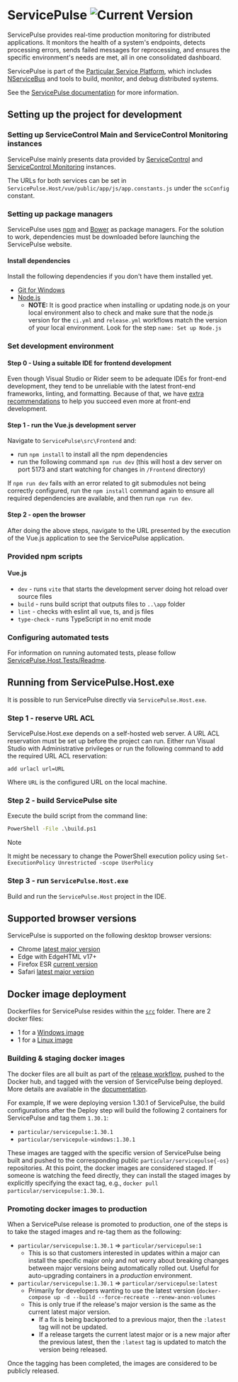# ServicePulse ![Current Version](https://img.shields.io/github/release/particular/servicepulse.svg?style=flat&label=current%20version)

ServicePulse provides real-time production monitoring for distributed applications. It monitors the health of a system's endpoints, detects processing errors, sends failed messages for reprocessing, and ensures the specific environment's needs are met, all in one consolidated dashboard.

ServicePulse is part of the [Particular Service Platform](https://particular.net/service-platform), which includes [NServiceBus](https://particular.net/nservicebus) and tools to build, monitor, and debug distributed systems.

See the [ServicePulse documentation](https://docs.particular.net/servicepulse/) for more information.

## Setting up the project for development

### Setting up ServiceControl Main and ServiceControl Monitoring instances

ServicePulse mainly presents data provided by [ServiceControl](https://docs.particular.net/servicecontrol) and [ServiceControl Monitoring](https://docs.particular.net/servicecontrol/monitoring-instances/) instances.

The URLs for both services can be set in `ServicePulse.Host/vue/public/app/js/app.constants.js` under the `scConfig` constant.

### Setting up package managers

ServicePulse uses [npm](https://www.npmjs.com/) and [Bower](https://bower.io/) as package managers. For the solution to work, dependencies must be downloaded before launching the ServicePulse website.

#### Install dependencies

Install the following dependencies if you don't have them installed yet.

- [Git for Windows](https://gitforwindows.org/)
- [Node.js](https://nodejs.org/en/download/)
  - **NOTE:** It is good practice when installing or updating node.js on your local environment also to check and make sure that the node.js version for the `ci.yml` and `release.yml` workflows match the version of your local environment. Look for the step `name: Set up Node.js`

### Set development environment

#### Step 0 - Using a suitable IDE for frontend development

Even though Visual Studio or Rider seem to be adequate IDEs for front-end development, they tend to be unreliable with the latest front-end frameworks, linting, and formatting.
Because of that, we have [extra recommendations](/docs/frontend/frontend-ide.md) to help you succeed even more at front-end development.
 
#### Step 1 - run the Vue.js development server 

Navigate to `ServicePulse\src\Frontend` and:

- run `npm install` to install all the npm dependencies
- run the following command `npm run dev` (this will host a dev server on port 5173 and start watching for changes in `/Frontend` directory)

If `npm run dev` fails with an error related to git submodules not being correctly configured, run the `npm install` command again to ensure all required dependencies are available, and then run `npm run dev`.

#### Step 2 - open the browser

After doing the above steps, navigate to the URL presented by the execution of the Vue.js application to see the ServicePulse application.

### Provided npm scripts

#### Vue.js

- `dev` - runs `vite` that starts the development server doing hot reload over source files
- `build` - runs build script that outputs files to `..\app` folder
- `lint` - checks with eslint all vue, ts, and js files
- `type-check` - runs TypeScript in no emit mode


### Configuring automated tests

For information on running automated tests, please follow [ServicePulse.Host.Tests/Readme](https://github.com/Particular/ServicePulse/blob/master/src/ServicePulse.Host.Tests/README.md).

## Running from ServicePulse.Host.exe

It is possible to run ServicePulse directly via `ServicePulse.Host.exe`.

### Step 1 - reserve URL ACL

ServicePulse.Host.exe depends on a self-hosted web server. A URL ACL reservation must be set up before the project can run. Either run Visual Studio with Administrative privileges or run the following command to add the required URL ACL reservation:

```
add urlacl url=URL
```

Where `URL` is the configured URL on the local machine.

### Step 2 - build ServicePulse site

Execute the build script from the command line:

```cmd
PowerShell -File .\build.ps1
```

> [!NOTE]
> It might be necessary to change the PowerShell execution policy using `Set-ExecutionPolicy Unrestricted -scope UserPolicy`

### Step 3 - run `ServicePulse.Host.exe`

Build and run the `ServicePulse.Host` project in the IDE.

## Supported browser versions

ServicePulse is supported on the following desktop browser versions:

- Chrome [latest major version](https://chromereleases.googleblog.com/)
- Edge with EdgeHTML v17+
- Firefox ESR [current version](https://www.mozilla.org/en-US/firefox/enterprise/)
- Safari [latest major version](https://developer.apple.com/safari/)

## Docker image deployment

Dockerfiles for ServicePulse resides within the [`src`](https://github.com/Particular/ServicePulse/tree/master/src) folder. There are 2 docker files:

- 1 for a [Windows image](https://github.com/Particular/ServicePulse/blob/master/src/dockerfile.iis)
- 1 for a [Linux image](https://github.com/Particular/ServicePulse/blob/master/src/dockerfile.nginx)

### Building & staging docker images

The docker files are all built as part of the [release workflow](https://github.com/Particular/ServicePulse/blob/master/.github/workflows/release.yml), pushed to the Docker hub, and tagged with the version of ServicePulse being deployed. More details are available in the [documentation](https://docs.particular.net/servicepulse/containerization/).

For example, If we were deploying version 1.30.1 of ServicePulse, the build configurations after the Deploy step will build the following 2 containers for ServicePulse and tag them `1.30.1`:

- `particular/servicepulse:1.30.1`
- `particular/servicepule-windows:1.30.1`

These images are tagged with the specific version of ServicePulse being built and pushed to the corresponding public `particular/servicepulse{-os}` repositories. At this point, the docker images are considered staged. If someone is watching the feed directly, they can install the staged images by explicitly specifying the exact tag, e.g., `docker pull particular/servicepulse:1.30.1`.

### Promoting docker images to production

When a ServicePulse release is promoted to production, one of the steps is to take the staged images and re-tag them as the following:

- `particular/servicepulse:1.30.1` => `particular/servicepulse:1`
  - This is so that customers interested in updates within a major can install the specific major only and not worry about breaking changes between major versions being automatically rolled out. Useful for auto-upgrading containers in a _production_ environment.
- `particular/servicepulse:1.30.1` => `particular/servicepulse:latest`
  - Primarily for developers wanting to use the latest version (`docker-compose up -d --build --force-recreate --renew-anon-volumes`
  - This is only true if the release's major version is the same as the current latest major version.
    - If a fix is being backported to a previous major, then the `:latest` tag will not be updated.
    - If a release targets the current latest major or is a new major after the previous latest, then the `:latest` tag is updated to match the version being released.

Once the tagging has been completed, the images are considered to be publicly released.
